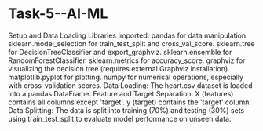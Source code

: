 # Task-5--AI-ML
 Setup and Data Loading
Libraries Imported:
pandas for data manipulation.
sklearn.model_selection for train_test_split and cross_val_score.
sklearn.tree for DecisionTreeClassifier and export_graphviz.
sklearn.ensemble for RandomForestClassifier.
sklearn.metrics for accuracy_score.
graphviz for visualizing the decision tree (requires external Graphviz installation).
matplotlib.pyplot for plotting.
numpy for numerical operations, especially with cross-validation scores.
Data Loading: The heart.csv dataset is loaded into a pandas DataFrame.
Feature and Target Separation:
X (features) contains all columns except 'target'.
y (target) contains the 'target' column.
Data Splitting: The data is split into training (70%) and testing (30%) sets using train_test_split to evaluate model performance on unseen data.
